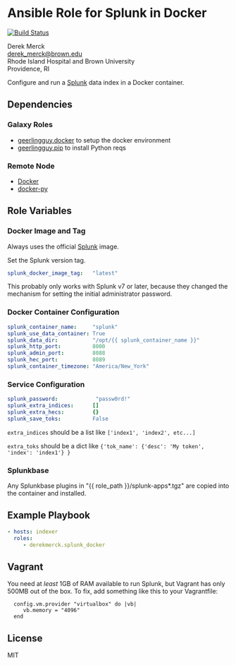 Ansible Role for Splunk in Docker
=================================

[![Build Status](https://travis-ci.org/derekmerck/ansible-splunk-docker.svg?branch=master)](https://travis-ci.org/derekmerck/ansible-splunk-docker)

Derek Merck  
<derek_merck@brown.edu>  
Rhode Island Hospital and Brown University  
Providence, RI  

Configure and run a [Splunk](http://www.splunk.com) data index in a Docker container.


Dependencies
------------

### Galaxy Roles

- [geerlingguy.docker](https://github.com/geerlingguy/ansible-role-docker) to setup the docker environment
- [geerlingguy.pip](https://github.com/geerlingguy/ansible-role-pip) to install Python reqs


### Remote Node

- [Docker][]
- [docker-py][]

[Docker]: https://www.docker.com
[docker-py]: https://docker-py.readthedocs.io


Role Variables
--------------

### Docker Image and Tag

Always uses the official [Splunk][] image.

[splunk]: https://hub.docker.com/r/splunk/splunk/

Set the Splunk version tag.

```yaml
splunk_docker_image_tag:   "latest"
```

This probably only works with Splunk v7 or later, because they changed the mechanism for setting the initial administrator password.

### Docker Container Configuration

```yaml
splunk_container_name:     "splunk"
splunk_use_data_container: True
splunk_data_dir:           "/opt/{{ splunk_container_name }}"
splunk_http_port:          8000
splunk_admin_port:         8088
splunk_hec_port:           8089
splunk_container_timezone: "America/New_York"
```

### Service Configuration

```yaml
splunk_password:            "passw0rd!"
splunk_extra_indices:      []
splunk_extra_hecs:         {}
splunk_save_toks:          False
```

`extra_indices` should be a list like `['index1', 'index2', etc...]`

`extra_toks` should be a dict like `{'tok_name': {'desc': 'My token', 'index': 'index1'} }`


### Splunkbase

Any Splunkbase plugins in "{{ role_path }}/splunk-apps*.tgz" are copied into the container and installed.


Example Playbook
----------------

```yaml
- hosts: indexer
  roles:
     - derekmerck.splunk_docker
```


Vagrant
-----------------

You need at _least_ 1GB of RAM available to run Splunk, but Vagrant has only 500MB out of the box.  To fix, add something like this to your Vagrantfile:

```Vagrantfile
  config.vm.provider "virtualbox" do |vb|
     vb.memory = "4096"
  end
```

License
-------

MIT
